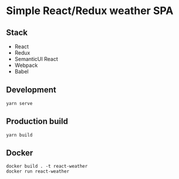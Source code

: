 # Simple React/Redux weather SPA

## Stack

- React
- Redux
- SemanticUI React
- Webpack
- Babel

## Development

    yarn serve

## Production build

    yarn build

## Docker

    docker build . -t react-weather
    docker run react-weather

